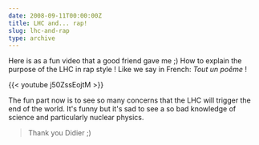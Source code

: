 ```yaml
---
date: 2008-09-11T00:00:00Z
title: LHC and... rap!
slug: lhc-and-rap
type: archive
---
```


Here is as a fun video that a good friend gave me ;)  How to explain the purpose of the LHC in rap style ! Like we say in French: *Tout un poême* ! 

{{< youtube j50ZssEojtM >}}

The fun part now is to see so many concerns that the LHC will trigger the end of the world. It's funny but it's sad to see a so bad knowledge of science and particularly nuclear physics.

> Thank you Didier ;)
